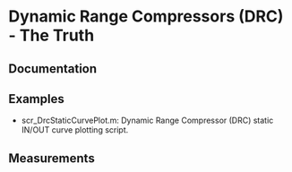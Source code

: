 # Dynamic Range Compressors (DRC) - The Truth
## Documentation
## Examples
- scr_DrcStaticCurvePlot.m: Dynamic Range Compressor (DRC) static IN/OUT curve plotting script.
## Measurements
